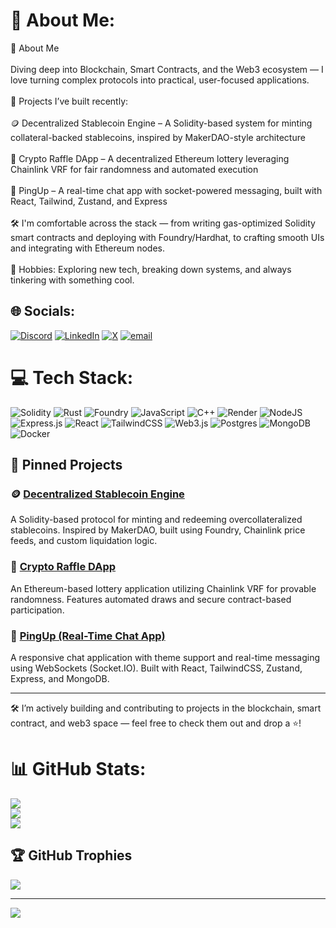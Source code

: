 # 💫 About Me:
👋 About Me<br><br>Diving deep into Blockchain, Smart Contracts, and the Web3 ecosystem — I love turning complex protocols into practical, user-focused applications.<br><br>🔨 Projects I’ve built recently:<br><br>    🪙 Decentralized Stablecoin Engine – A Solidity-based system for minting collateral-backed stablecoins, inspired by MakerDAO-style architecture<br><br>    🎰 Crypto Raffle DApp – A decentralized Ethereum lottery leveraging Chainlink VRF for fair randomness and automated execution<br><br>    💬 PingUp – A real-time chat app with socket-powered messaging, built with React, Tailwind, Zustand, and Express<br><br>🛠️ I'm comfortable across the stack — from writing gas-optimized Solidity smart contracts and deploying with Foundry/Hardhat, to crafting smooth UIs and integrating with Ethereum nodes.<br><br>🎯 Hobbies: Exploring new tech, breaking down systems, and always tinkering with something cool.


## 🌐 Socials:
[![Discord](https://img.shields.io/badge/Discord-%237289DA.svg?logo=discord&logoColor=white)](https://discord.gg/the_lost_one2120) [![LinkedIn](https://img.shields.io/badge/LinkedIn-%230077B5.svg?logo=linkedin&logoColor=white)](https://linkedin.com/in/ayaan-ansari730) [![X](https://img.shields.io/badge/X-black.svg?logo=X&logoColor=white)](https://x.com/@AlAyaan8466) [![email](https://img.shields.io/badge/Email-D14836?logo=gmail&logoColor=white)](mailto:itsmeayaan730@gmail.com) 

# 💻 Tech Stack:
![Solidity](https://img.shields.io/badge/Solidity-%23363636.svg?style=flat-square&logo=solidity&logoColor=white) ![Rust](https://img.shields.io/badge/rust-%23000000.svg?style=flat-square&logo=rust&logoColor=white) ![Foundry](https://img.shields.io/badge/Foundry-%23e74c3c.svg?style=flat-square&logo=forge&logoColor=white) ![JavaScript](https://img.shields.io/badge/javascript-%23323330.svg?style=flat-square&logo=javascript&logoColor=%23F7DF1E) ![C++](https://img.shields.io/badge/c++-%2300599C.svg?style=flat-square&logo=c%2B%2B&logoColor=white)  ![Render](https://img.shields.io/badge/Render-%46E3B7.svg?style=flat-square&logo=render&logoColor=white) ![NodeJS](https://img.shields.io/badge/node.js-6DA55F?style=flat-square&logo=node.js&logoColor=white) ![Express.js](https://img.shields.io/badge/express.js-%23404d59.svg?style=flat-square&logo=express&logoColor=%2361DAFB) ![React](https://img.shields.io/badge/react-%2320232a.svg?style=flat-square&logo=react&logoColor=%2361DAFB) ![TailwindCSS](https://img.shields.io/badge/tailwindcss-%2338B2AC.svg?style=flat-square&logo=tailwind-css&logoColor=white) ![Web3.js](https://img.shields.io/badge/web3.js-F16822?style=flat-square&logo=web3.js&logoColor=white) ![Postgres](https://img.shields.io/badge/postgres-%23316192.svg?style=flat-square&logo=postgresql&logoColor=white) ![MongoDB](https://img.shields.io/badge/MongoDB-%234ea94b.svg?style=flat-square&logo=mongodb&logoColor=white) ![Docker](https://img.shields.io/badge/docker-%230db7ed.svg?style=flat-square&logo=docker&logoColor=white)

## 📌 Pinned Projects

### 🪙 [Decentralized Stablecoin Engine](https://github.com/your-username/decentralized-stablecoin)
A Solidity-based protocol for minting and redeeming overcollateralized stablecoins. Inspired by MakerDAO, built using Foundry, Chainlink price feeds, and custom liquidation logic.

### 🎰 [Crypto Raffle DApp](https://github.com/your-username/crypto-raffle)
An Ethereum-based lottery application utilizing Chainlink VRF for provable randomness. Features automated draws and secure contract-based participation.

### 💬 [PingUp (Real-Time Chat App)](https://github.com/your-username/pingup-chatapp)
A responsive chat application with theme support and real-time messaging using WebSockets (Socket.IO). Built with React, TailwindCSS, Zustand, Express, and MongoDB.

---

🛠️ I’m actively building and contributing to projects in the blockchain, smart contract, and web3 space — feel free to check them out and drop a ⭐!

# 📊 GitHub Stats:
![](https://github-readme-stats.vercel.app/api?username=Al-Ayaan-Ansari&theme=onedark&hide_border=false&include_all_commits=true&count_private=true)<br/>
![](https://nirzak-streak-stats.vercel.app/?user=Al-Ayaan-Ansari&theme=onedark&hide_border=false)<br/>
![](https://github-readme-stats.vercel.app/api/top-langs/?username=Al-Ayaan-Ansari&theme=onedark&hide_border=false&include_all_commits=true&count_private=true&layout=compact)

## 🏆 GitHub Trophies
![](https://github-profile-trophy.vercel.app/?username=Al-Ayaan-Ansari&theme=radical&no-frame=false&no-bg=false&margin-w=4)

---
[![](https://visitcount.itsvg.in/api?id=Al-Ayaan-Ansari&icon=0&color=0)](https://visitcount.itsvg.in)

<!-- Proudly created with GPRM ( https://gprm.itsvg.in ) -->
